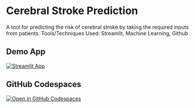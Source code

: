 # Cerebral Stroke Prediction

A tool for predicting the risk of cerebral stroke by taking the required inputs from patients.
Tools/Techniques Used: Streamlit, Machine Learning, Github


## Demo App

[![Streamlit App](https://static.streamlit.io/badges/streamlit_badge_black_white.svg)](https://cerebralstroke-prediction.streamlit.app/)

## GitHub Codespaces

[![Open in GitHub Codespaces](https://github.com/codespaces/badge.svg)](https://codespaces.new/streamlit/app-starter-kit?quickstart=1)


